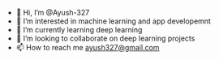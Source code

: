 - 👋 Hi, I’m @Ayush-327
- 👀 I’m interested in machine learning and app developemnt
- 🌱 I’m currently learning deep learning
- 💞️ I’m looking to collaborate on deep learning projects
- 📫 How to reach me ayush327@gmail.com

<!---
Ayush-327/Ayush-327 is a ✨ special ✨ repository because its `README.md` (this file) appears on your GitHub profile.
You can click the Preview link to take a look at your changes.
--->
